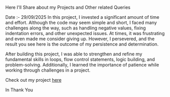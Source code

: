 Here I'll Share about my Projects and Other related Queries 

Date :- 29/09/2025 
In this project, I invested a significant amount of time and effort. Although the code may seem simple and short, I faced many challenges along the way, such as handling negative values, fixing indentation errors, and other unexpected issues. At times, it was frustrating and even made me consider giving up. However, I persevered, and the result you see here is the outcome of my persistence and determination.

After building this project, I was able to strengthen and refine my fundamental skills in loops, flow control statements, logic building, and problem-solving. Additionally, I learned the importance of patience while working through challenges in a project.

Check out my project [here](https://github.com/ashwin-pawar/Learnings-/blob/main/Python/Practice_Projects/Cannibals_%26_Missionary_game.py)


In
Thank You 
